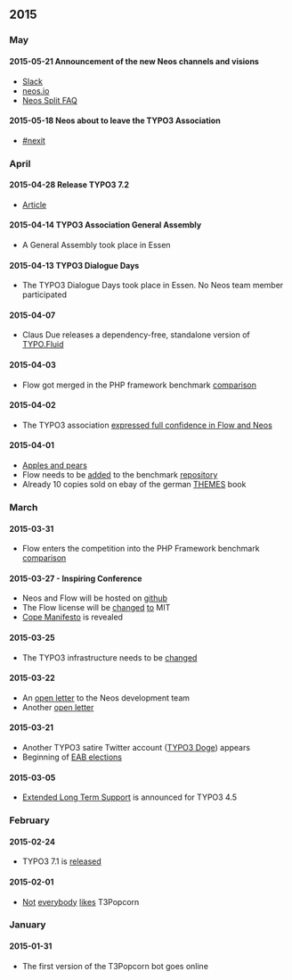 ## 2015

### May

#### 2015-05-21 Announcement of the new Neos channels and visions

* [Slack](http://slack.neos.io/)
* [neos.io](http://neos.io)
* [Neos Split FAQ](https://neos.typo3.org/learn/neos-split-faq.html)

#### 2015-05-18 Neos about to leave the TYPO3 Association

* [#nexit](https://twitter.com/search?f=realtime&q=%23nexit&src=typd)

### April

#### 2015-04-28 Release TYPO3 7.2

* [Article](https://typo3.org/news/article/announcing-typo3-cms-72-continuous-excitement/)

#### 2015-04-14 TYPO3 Association General Assembly
 
 * A General Assembly took place in Essen

#### 2015-04-13 TYPO3 Dialogue Days

 * The TYPO3 Dialogue Days took place in Essen. No Neos team member participated

#### 2015-04-07

 * Claus Due releases a dependency-free, standalone version of [TYPO.Fluid](https://github.com/NamelessCoder/TYPO3.Fluid)

#### 2015-04-03

 * Flow got merged in the PHP framework benchmark [comparison](https://github.com/kenjis/php-framework-benchmark)

#### 2015-04-02

 * The TYPO3 association [expressed full confidence in Flow and Neos](https://twitter.com/SwiftLizard/status/583693425293295616)

#### 2015-04-01

 * [Apples and pears](https://gist.github.com/alexanderschnitzler/7192d1ea886f113c7f68)
 * Flow needs to be [added](https://github.com/kenjis/php-framework-benchmark/pull/9) to the benchmark [repository](https://github.com/kenjis/php-framework-benchmark)
 * Already 10 copies sold on ebay of the german [THEMES](http://www.ebay.de/itm/161633605415) book

### March

#### 2015-03-31

 * Flow enters the competition into the PHP Framework benchmark [comparison](https://twitter.com/alex_schnitzler/status/583004074540441600)

#### 2015-03-27 - Inspiring Conference

 * Neos and Flow will be hosted on [github](https://twitter.com/TYPO3Neos/status/581388656499400704)
 * The Flow license will be [changed](https://twitter.com/kdambekalns/status/581396675689840640) [to](https://twitter.com/TYPO3Neos/status/581397007614476288) MIT
 * [Cope Manifesto](http://copemanifesto.org/) is revealed

#### 2015-03-25

 * The TYPO3 infrastructure needs to be [changed](https://www.change.org/p/typo3-org-provide-a-modern-cooperative-infrastrukture-to-built-inspire-people-to-share)

#### 2015-03-22

 * An [open letter](https://gist.github.com/alexanderschnitzler/ed0dacff617df880065c) to the Neos development team
 * Another [open letter](https://gist.github.com/NamelessCoder/e8c5467cfefea4f34df2)

#### 2015-03-21

 * Another TYPO3 satire Twitter account ([TYPO3 Doge](https://twitter.com/typo3doge)) appears
 * Beginning of [EAB elections](https://voting.typo3.org/election/expert-advisory-board-election-2015)

#### 2015-03-05
 
 * [Extended Long Term Support](https://typo3.org/news/article/announcing-typo3-cms-45-extended-long-term-support-plans/) is announced for TYPO3 4.5

### February

#### 2015-02-24

 * TYPO3 7.1 is [released](https://typo3.org/news/article/typo3-cms-71-released-home-improvement/)

#### 2015-02-01

  * [Not](https://twitter.com/helhum/status/561863098177695744) [everybody](https://github.com/t3popcorn/t3popcornbot/issues/4) [likes](https://twitter.com/MarcusSchwemer/status/561889773493972992) T3Popcorn

### January

#### 2015-01-31

* The first version of the T3Popcorn bot goes online
